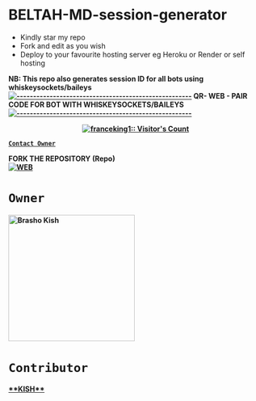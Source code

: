 # BELTAH-MD-session-generator
- Kindly star my repo
- Fork and edit as you wish
- Deploy to your favourite hosting server eg Heroku or Render or self hosting

<strong>NB:<strong/> This repo also generates session ID for all bots using whiskeysockets/baileys
[![-----------------------------------------------------](https://raw.githubusercontent.com/andreasbm/readme/master/assets/lines/colored.png)](#table-of-contents)
QR- WEB - PAIR CODE FOR BOT WITH WHISKEYSOCKETS/BAILEYS
[![-----------------------------------------------------](https://raw.githubusercontent.com/andreasbm/readme/master/assets/lines/colored.png)](#table-of-contents)
<p align="center">
   <a href="https://github.com/Beltahmd">
    
     
</a>
   <a aria-label="QRis free to use" href="https://whatsapp.com/channel/0029VaRHDBKKmCPKp9B2uH2F" target="_blank">
 <p align="center"><img src="https://profile-counter.glitch.me/{Brashokish}/count.svg" alt="franceking1:: Visitor's Count" /></p>



[`Contact Owner`](https://wa.me/254114141192)

FORK THE REPOSITORY (Repo) 
    <br>
<a href="https://github.com/Beltahmd/beltah-md-Sessions/fork"><img title="WEB" src="https://img.shields.io/badge/FORK LEGACY-QR?color=black&style=for-the-badge&logo=stackshare"></a>


# `Owner`

 <a href="https://github.com/Brashokish"><img src="https://telegra.ph/file/61cc2fe7866ef604d4506.jpg" width="250" height="250" alt="Brasho Kish"/></a>

# `Contributor` 
<a href="https://github.com/Brashokish">
**KISH**
   
